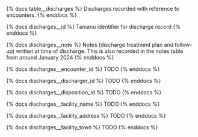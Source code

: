 {% docs table__discharges %}
Discharges recorded with reference to encounters.
{% enddocs %}

{% docs discharges__id %}
Tamanu identifier for discharge record
{% enddocs %}

{% docs discharges__note %}
Notes (discharge treatment plan and follow-up) written at time of discharge. This is also recorded in the notes table from around January 2024
{% enddocs %}

{% docs discharges__encounter_id %}
TODO
{% enddocs %}

{% docs discharges__discharger_id %}
TODO
{% enddocs %}

{% docs discharges__disposition_id %}
TODO
{% enddocs %}

{% docs discharges__facility_name %}
TODO
{% enddocs %}

{% docs discharges__facility_address %}
TODO
{% enddocs %}

{% docs discharges__facility_town %}
TODO
{% enddocs %}

